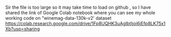 Sir the file is too large so it may take time to load on github , so I have shared the link of Google Colab notebook where you can see my whole working code on "winemag-data-130k-v2' dataset
https://colab.research.google.com/drive/1Fp8UQHK3uAglbtIjoi6jEfp8LK75x1Xb?usp=sharing

